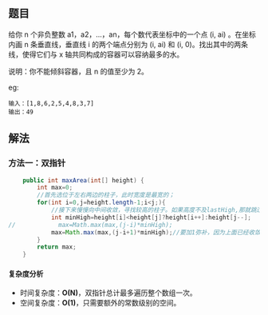 ## 题目

给你 n 个非负整数 a1，a2，...，an，每个数代表坐标中的一个点 (i, ai) 。在坐标内画 n 条垂直线，垂直线 i 的两个端点分别为 (i, ai) 和 (i, 0)。找出其中的两条线，使得它们与 x 轴共同构成的容器可以容纳最多的水。

说明：你不能倾斜容器，且 n 的值至少为 2。

eg:

```
输入：[1,8,6,2,5,4,8,3,7]
输出：49
```

## 解法

### 方法一：双指针

```java
    public int maxArea(int[] height) {
        int max=0;
        //首先选位于左右两边的柱子，此时宽度是最宽的；
        for(int i=0,j=height.length-1;i<j;){
            //接下来慢慢向中间收敛，寻找较高的柱子。如果高度不及lastHigh,那就跳过；直到i和j相遇
            int minHigh=height[i]<height[j]?height[i++]:height[j--];
//            max=Math.max(max,(j-i)*minHigh);
            max=Math.max(max,(j-i+1)*minHigh);//要加1弥补，因为上面已经收敛了一步
        }
        return max;
    }
```

#### **复杂度分析**

- 时间复杂度：**O(N)**，双指针总计最多遍历整个数组一次。
- 空间复杂度：**O(1)**，只需要额外的常数级别的空间。